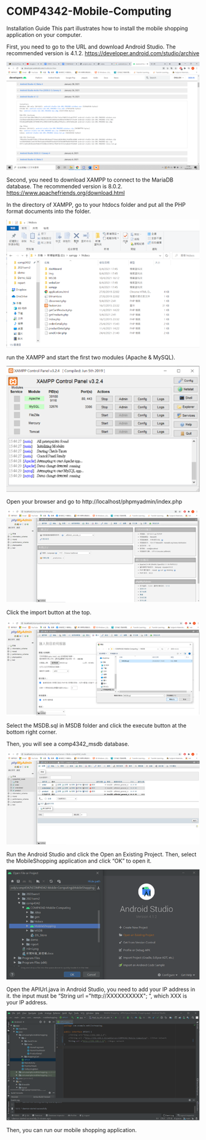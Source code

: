 # COMP4342-Mobile-Computing

Installation Guide
This part illustrates how to install the mobile shopping application on your computer.

First, you need to go to the URL and download Android Studio. The recommended version is 4.1.2.
https://developer.android.com/studio/archive

![Alt text](https://github.com/Ethan7102/COMP4342-Mobile-Computing/blob/main/Images/p1.png)

Second, you need to download XAMPP to connect to the MariaDB database. The recommended version is 8.0.2.
https://www.apachefriends.org/download.html
 

In the directory of XAMPP, go to your htdocs folder and put all the PHP format documents into the folder.

![Alt text](https://github.com/Ethan7102/COMP4342-Mobile-Computing/blob/main/Images/p2.png)


run the XAMPP and start the first two modules (Apache & MySQL).

![Alt text](https://github.com/Ethan7102/COMP4342-Mobile-Computing/blob/main/Images/p3.png)

Open your browser and go to http://localhost/phpmyadmin/index.php

![Alt text](https://github.com/Ethan7102/COMP4342-Mobile-Computing/blob/main/Images/p6.png)

 
Click the import button at the top.

![Alt text](https://github.com/Ethan7102/COMP4342-Mobile-Computing/blob/main/Images/p7.png)

Select the MSDB.sql in MSDB folder and click the execute button at the bottom right corner. 
 

Then, you will see a comp4342_msdb database.

![Alt text](https://github.com/Ethan7102/COMP4342-Mobile-Computing/blob/main/Images/p8.png)



Run the Android Studio and click the Open an Existing Project. Then, select the MobileShopping application and click “OK” to open it.

![Alt text](https://github.com/Ethan7102/COMP4342-Mobile-Computing/blob/main/Images/p4.png)
 
 
Open the APIUrl.java in Android Studio, you need to add your IP address in it.
the input must be “String url ="http://XXXXXXXXXX"; ”, which XXX is your IP address.

![Alt text](https://github.com/Ethan7102/COMP4342-Mobile-Computing/blob/main/Images/p5.png)


Then, you can run our mobile shopping application.
